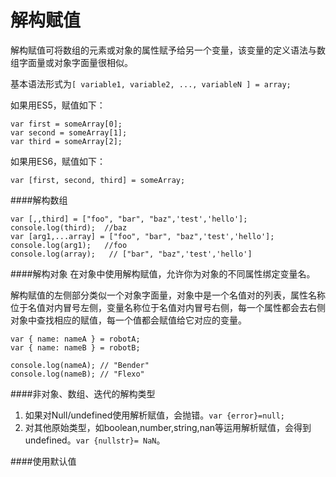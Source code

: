 # 解构赋值
解构赋值可将数组的元素或对象的属性赋予给另一个变量，该变量的定义语法与数组字面量或对象字面量很相似。

基本语法形式为`[ variable1, variable2, ..., variableN ] = array;`

如果用ES5，赋值如下：

    var first = someArray[0];  
    var second = someArray[1];  
    var third = someArray[2]; 
    
如果用ES6，赋值如下：

    var [first, second, third] = someArray;  

####解构数组

    var [,,third] = ["foo", "bar", "baz",'test','hello'];
    console.log(third);  //baz
    var [arg1,...array] = ["foo", "bar", "baz",'test','hello'];
    console.log(arg1);   //foo
    console.log(array);   // ["bar", "baz",'test','hello']
    
####解构对象
在对象中使用解构赋值，允许你为对象的不同属性绑定变量名。

解构赋值的左侧部分类似一个对象字面量，对象中是一个名值对的列表，属性名称位于名值对内冒号左侧，变量名称位于名值对内冒号右侧，每一个属性都会去右侧对象中查找相应的赋值，每一个值都会赋值给它对应的变量。

    var { name: nameA } = robotA;
    var { name: nameB } = robotB;

    console.log(nameA); // "Bender"
    console.log(nameB); // "Flexo"
    
####非对象、数组、迭代的解构类型
1. 如果对Null/undefined使用解析赋值，会抛错。`var {error}=null;`
2. 对其他原始类型，如boolean,number,string,nan等运用解析赋值，会得到undefined。`var {nullstr}= NaN`。

####使用默认值
